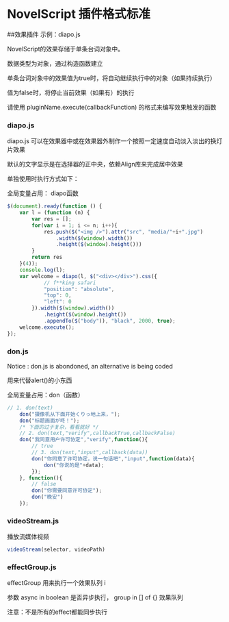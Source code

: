 # NovelScript 插件格式标准

##效果插件
示例：diapo.js

NovelScript的效果存储于单条台词对象中。

数据类型为对象，通过构造函数建立

单条台词对象中的效果值为true时，将自动继续执行中的对象（如果持续执行）

值为false时，将停止当前效果（如果有）的执行

请使用 pluginName.execute(callbackFunction) 的格式来编写效果触发的函数

### diapo.js
diapo.js 可以在效果器中或在效果器外制作一个按照一定速度自动淡入淡出的换灯片效果

默认的文字显示是在选择器的正中央，依赖Align库来完成居中效果

单独使用时执行方式如下：

全局变量占用： diapo函数
```javascript
$(document).ready(function () {
    var l = (function (n) {
        var res = [];
        for(var i = 1; i <= n; i++){
            res.push($("<img />").attr("src", "media/"+i+".jpg")
                .width($(window).width())
                .height($(window).height()))
        }
        return res
    }(4));
    console.log(l);
    var welcome = diapo(l, $("<div></div>").css({
            // f**king safari
            "position": "absolute",
            "top": 0,
            "left": 0
        }).width($(window).width())
            .height($(window).height())
            .appendTo($("body")), "black", 2000, true);
    welcome.execute();
});
```

### don.js

Notice : don.js is abondoned, an alternative is being coded

用来代替alert()的小东西

全局变量占用：don（函数）
```javascript
// 1. don(text)
    don("摄像机从下面开始くりっ地上来，");
    don("标题画面が咚！");
    /* 下面的过于复杂，看看就好 */
    // 2. don(text,"verify",callbackTrue,callbackFalse)
    don("我同意用户许可协定","verify",function(){
        // true
        // 3. don(text,"input",callback(data))
        don("你同意了许可协定，说一句话吧","input",function(data){
            don("你说的是"+data);
        });
    }, function(){
        // false
        don("你需要同意许可协定");
        don("晚安")
    });
```

### videoStream.js
播放流媒体视频
```javascript
videoStream(selector, videoPath)
```

### effectGroup.js
effectGroup 用来执行一个效果队列 i

参数 async in boolean 是否异步执行， group in [] of {} 效果队列
 
注意：不是所有的effect都能同步执行

